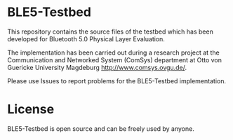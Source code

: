 # BLE5-Testbed

This repository contains the source files of the testbed which has been developed for Bluetooth 5.0 Physical Layer Evaluation.


The implementation has been carried out during a research project at the Communication and Networked System (ComSys) department at Otto von Guericke University Magdeburg  http://www.comsys.ovgu.de/.


Please use Issues to report problems for the BLE5-Testbed implementation.

# License
BLE5-Testbed is open source and can be freely used by anyone.
